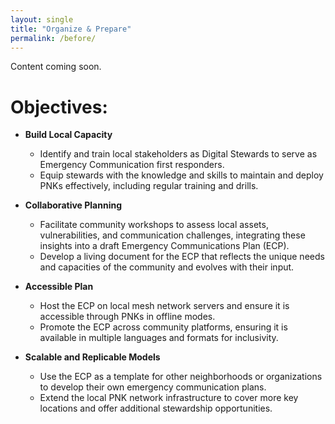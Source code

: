 ```yaml
---
layout: single
title: "Organize & Prepare"
permalink: /before/
---
```

Content coming soon.

# Objectives: 

- **Build Local Capacity**
   - Identify and train local stakeholders as Digital Stewards to serve as Emergency Communication first responders.
    - Equip stewards with the knowledge and skills to maintain and deploy PNKs effectively, including regular training and drills.
      
- **Collaborative Planning**
  - Facilitate community workshops to assess local assets, vulnerabilities, and communication challenges, integrating these insights into a draft Emergency Communications Plan (ECP).
  - Develop a living document for the ECP that reflects the unique needs and capacities of the community and evolves with their input.
    
- **Accessible Plan**
  - Host the ECP on local mesh network servers and ensure it is accessible through PNKs in offline modes.
  - Promote the ECP across community platforms, ensuring it is available in multiple languages and formats for inclusivity.
    
- **Scalable and Replicable Models**
  - Use the ECP as a template for other neighborhoods or organizations to develop their own emergency communication plans.
  - Extend the local PNK network infrastructure to cover more key locations and offer additional stewardship opportunities.

